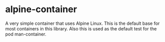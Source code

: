 # alpine-container
A very simple container that uses Alpine Linux.  This is the default base for most containers in this library.  Also this is used as the default test for the pod man-container. 
